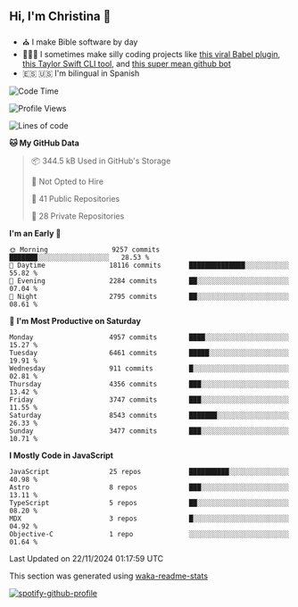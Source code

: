## Hi, I'm Christina 👋

- ⛪️ I make Bible software by day
- 👩🏼‍💻 I sometimes make silly coding projects like [this viral Babel plugin](https://www.instagram.com/reel/Cxvwz76vBus/), [this Taylor Swift CLI tool](https://github.com/christina-de-martinez/swift-commits), and [this super mean github bot](https://github.com/christina-de-martinez/roast-my-code)
- 🇪🇸 🇺🇸 I'm bilingual in Spanish

<!--START_SECTION:waka-->
![Code Time](http://img.shields.io/badge/Code%20Time-17%20hrs%208%20mins-blue)

![Profile Views](http://img.shields.io/badge/Profile%20Views-1-blue)

![Lines of code](https://img.shields.io/badge/From%20Hello%20World%20I%27ve%20Written-21.3%20million%20lines%20of%20code-blue)

**🐱 My GitHub Data** 

> 📦 344.5 kB Used in GitHub's Storage 
 > 
> 🚫 Not Opted to Hire
 > 
> 📜 41 Public Repositories 
 > 
> 🔑 28 Private Repositories 
 > 
**I'm an Early 🐤** 

```text
🌞 Morning                9257 commits        ███████░░░░░░░░░░░░░░░░░░   28.53 % 
🌆 Daytime                18116 commits       ██████████████░░░░░░░░░░░   55.82 % 
🌃 Evening                2284 commits        ██░░░░░░░░░░░░░░░░░░░░░░░   07.04 % 
🌙 Night                  2795 commits        ██░░░░░░░░░░░░░░░░░░░░░░░   08.61 % 
```
📅 **I'm Most Productive on Saturday** 

```text
Monday                   4957 commits        ████░░░░░░░░░░░░░░░░░░░░░   15.27 % 
Tuesday                  6461 commits        █████░░░░░░░░░░░░░░░░░░░░   19.91 % 
Wednesday                911 commits         █░░░░░░░░░░░░░░░░░░░░░░░░   02.81 % 
Thursday                 4356 commits        ███░░░░░░░░░░░░░░░░░░░░░░   13.42 % 
Friday                   3747 commits        ███░░░░░░░░░░░░░░░░░░░░░░   11.55 % 
Saturday                 8543 commits        ███████░░░░░░░░░░░░░░░░░░   26.33 % 
Sunday                   3477 commits        ███░░░░░░░░░░░░░░░░░░░░░░   10.71 % 
```


**I Mostly Code in JavaScript** 

```text
JavaScript               25 repos            ██████████░░░░░░░░░░░░░░░   40.98 % 
Astro                    8 repos             ███░░░░░░░░░░░░░░░░░░░░░░   13.11 % 
TypeScript               5 repos             ██░░░░░░░░░░░░░░░░░░░░░░░   08.20 % 
MDX                      3 repos             █░░░░░░░░░░░░░░░░░░░░░░░░   04.92 % 
Objective-C              1 repo              ░░░░░░░░░░░░░░░░░░░░░░░░░   01.64 % 
```




 Last Updated on 22/11/2024 01:17:59 UTC
<!--END_SECTION:waka-->

This section was generated using [waka-readme-stats](https://github.com/anmol098/waka-readme-stats)

[![spotify-github-profile](https://spotify-github-profile.kittinanx.com/api/view?uid=1228436873&cover_image=true&theme=default&show_offline=false&background_color=121212&interchange=false&bar_color=53b14f&bar_color_cover=false)](https://spotify-github-profile.kittinanx.com/api/view?uid=1228436873&redirect=true)